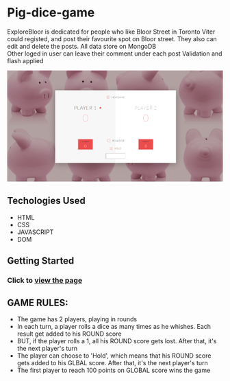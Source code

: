 # Pig-dice-game

ExploreBloor is dedicated for people who like Bloor Street in Toronto
Viter could registed, and post their favourite spot on Bloor street. They also can edit and delete the posts. All data store on MongoDB      
Other loged in user can leave their comment under each post
Validation and flash applied

![Screen Shot](./pig-dice-game.png?raw=true "page of game")


## Techologies Used

* HTML
* CSS
* JAVASCRIPT
* DOM


## Getting Started

### Click to [view the page](https://youquanliu.github.io/Pig-dice-game)


## GAME RULES:


- The game has 2 players, playing in rounds
- In each turn, a player rolls a dice as many times as he whishes. Each result get added to his ROUND score
- BUT, if the player rolls a 1, all his ROUND score gets lost. After that, it's the next player's turn
- The player can choose to 'Hold', which means that his ROUND score gets added to his GLBAL score. After that, it's the next player's turn
- The first player to reach 100 points on GLOBAL score wins the game



